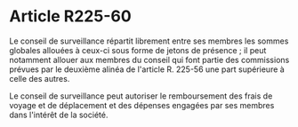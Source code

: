 # Article R225-60

Le conseil de surveillance répartit librement entre ses membres les sommes globales allouées à ceux-ci sous forme de jetons de présence ; il peut notamment allouer aux membres du conseil qui font partie des commissions prévues par le deuxième alinéa de l'article R. 225-56 une part supérieure à celle des autres.

Le conseil de surveillance peut autoriser le remboursement des frais de voyage et de déplacement et des dépenses engagées par ses membres dans l'intérêt de la société.
